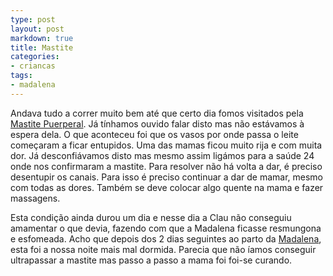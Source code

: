 ```yaml
---
type: post
layout: post
markdown: true
title: Mastite
categories:
- criancas
tags:
- madalena
---
```


Andava tudo a correr muito bem até que certo dia fomos visitados pela [Mastite Puerperal](_posts/2013-01-13-mastite.markdown).
Já tínhamos ouvido falar disto mas não estávamos à espera dela. O que aconteceu foi que os vasos
por onde passa o leite começaram a ficar entupidos. Uma das mamas ficou muito rija e com muita dor.
Já desconfiávamos disto mas mesmo assim ligámos para a saúde 24 onde nos confirmaram a mastite.
Para resolver não há volta a dar, é preciso desentupir os canais. Para isso é preciso continuar
a dar de mamar, mesmo com todas as dores. Também se deve colocar algo quente na mama e fazer massagens.

Esta condição ainda durou um dia e nesse dia a Clau não conseguiu amamentar o que devia, fazendo com
que a Madalena ficasse resmungona e esfomeada. Acho que depois dos 2 dias seguintes ao 
parto da [Madalena](/tag/parto-da-madalena/), esta foi a nossa noite mais mal dormida. 
Parecia que não íamos conseguir ultrapassar a mastite mas passo a passo a mama foi foi-se curando.
